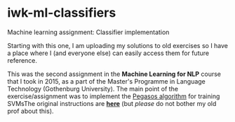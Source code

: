 # iwk-ml-classifiers
Machine learning assignment: Classifier implementation

Starting with this one, I am uploading my solutions to old exercises so I have a place where I (and everyone else) can easily access them for future reference.

This was the second assignment in the **Machine Learning for NLP** course that I took in 2015, as a part of the Master's Programme in Language Technology (Gothenburg University). The main point of the exercise/assignment was to implement the [Pegasos algorithm](http://www.cs.huji.ac.il/~shais/papers/ShalevSiSrCo10.pdf) for training SVMsThe original instructions are [**here**](https://svn.spraakdata.gu.se/repos/richard/pub/ml2015_web/assignment2.html) (but *please* do not bother my old prof about this).
